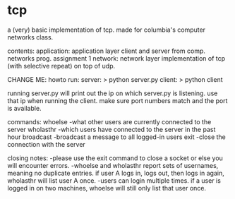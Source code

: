 tcp
=======

a (very) basic implementation of tcp.
made for columbia's computer networks class.

contents:
    application:
        application layer client and server from comp. networks prog. assignment 1
    network: 
        network layer implementation of tcp (with selective repeat) on top of udp.

CHANGE ME:
howto run:
server:
    > python server.py <port>
client:
    > python client <ip of server> <port>

running server.py will print out the ip on which server.py is listening.
use that ip when running the client. make sure port numbers match and the
port is available.

commands:
    whoelse
        -what other users are currently connected to the server
    wholasthr
        -which users have connected to the server in the past hour
    broadcast <message>
        -broadcast a message to all logged-in users
    exit
        -close the connection with the server

closing notes:
-please use the exit command to close a socket or else you will encounter errors.
-whoelse and wholasthr report sets of usernames, meaning no duplicate entries. 
 if user A logs in, logs out, then logs in again, wholasthr will list user A once. 
-users can login multiple times. if a user is logged in on two machines, whoelse
 will still only list that user once.
